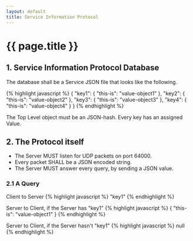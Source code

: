 ```yaml
---
layout: default
title: Service Information Protocol
---
```


# {{ page.title }}

## 1. Service Information Protocol Database

The database shall be a Service JSON file that looks like the following.

{% highlight javascript %}
{
 "key1": { "this-is": "value-object1" },
 "key2": { "this-is": "value-object2" },
 "key3": { "this-is": "value-object3" },
 "key4": { "this-is": "value-object4" }
}
{% endhighlight %}

The Top Level object must be an JSON-hash. Every key has an assigned Value.

## 2. The Protocol itself

- The Server MUST listen for UDP packets on port 64000.
- Every packet SHALL be a JSON encoded string.
- The Server MUST answer every query, by sending a JSON value.

### 2.1 A Query


Client to Server
{% highlight javascript %}
"key1"
{% endhighlight %}

Server to Client, if the Server has "key1"
{% highlight javascript %}
{ "this-is": "value-object1" }
{% endhighlight %}

Server to Client, if the Server hasn't "key1"
{% highlight javascript %}
null
{% endhighlight %}
